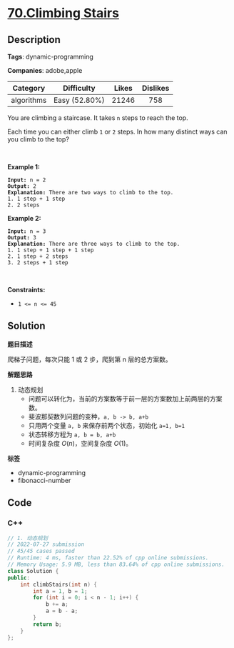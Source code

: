 # [70.Climbing Stairs](https://leetcode.com/problems/climbing-stairs/description/)

## Description

**Tags**: dynamic-programming

**Companies**: adobe,apple

|  Category  |  Difficulty   | Likes | Dislikes |
| :--------: | :-----------: | :---: | :------: |
| algorithms | Easy (52.80%) | 21246 |   758    |

<p>You are climbing a staircase. It takes <code>n</code> steps to reach the top.</p>
<p>Each time you can either climb <code>1</code> or <code>2</code> steps. In how many distinct ways can you climb to the top?</p>
<p>&nbsp;</p>
<p><strong class="example">Example 1:</strong></p>
<pre><code><strong>Input:</strong> n = 2
<strong>Output:</strong> 2
<strong>Explanation:</strong> There are two ways to climb to the top.
1. 1 step + 1 step
2. 2 steps</code></pre>
<p><strong class="example">Example 2:</strong></p>
<pre><code><strong>Input:</strong> n = 3
<strong>Output:</strong> 3
<strong>Explanation:</strong> There are three ways to climb to the top.
1. 1 step + 1 step + 1 step
2. 1 step + 2 steps
3. 2 steps + 1 step</code></pre>
<p>&nbsp;</p>
<p><strong>Constraints:</strong></p>
<ul>
  <li><code>1 &lt;= n &lt;= 45</code></li>
</ul>

## Solution

**题目描述**

爬梯子问题，每次只能 1 或 2 步，爬到第 n 层的总方案数。

**解题思路**

1. 动态规划
   - 问题可以转化为，当前的方案数等于前一层的方案数加上前两层的方案数。
   - 斐波那契数列问题的变种，`a, b -> b, a+b`
   - 只用两个变量 `a, b` 来保存前两个状态，初始化 `a=1, b=1`
   - 状态转移方程为 `a, b = b, a+b`
   - 时间复杂度 $O(n)$，空间复杂度 $O(1)$。

**标签**

- dynamic-programming
- fibonacci-number

<!-- code start -->
## Code

### C++

```cpp
// 1. 动态规划
// 2022-07-27 submission
// 45/45 cases passed
// Runtime: 4 ms, faster than 22.52% of cpp online submissions.
// Memory Usage: 5.9 MB, less than 83.64% of cpp online submissions.
class Solution {
public:
    int climbStairs(int n) {
        int a = 1, b = 1;
        for (int i = 0; i < n - 1; i++) {
            b += a;
            a = b - a;
        }
        return b;
    }
};
```

<!-- code end -->
